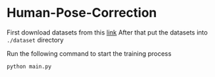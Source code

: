 ```

```

# Human-Pose-Correction

First download datasets from this [link](https://drive.google.com/drive/folders/16zYdV5Uk6hzPXuCUJ_TcC6jM4YIiER24?usp=sharing)
After that put the datasets into `./dataset` directory

Run the following command to start the training process

```
python main.py

```
